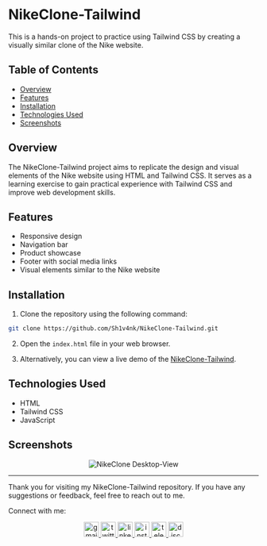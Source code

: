# NikeClone-Tailwind

This is a hands-on project to practice using Tailwind CSS by creating a visually similar clone of the Nike website.

## Table of Contents

- [Overview](#overview)
- [Features](#features)
- [Installation](#installation)
- [Technologies Used](#technologies-used)
- [Screenshots](#screenshots)

## Overview

The NikeClone-Tailwind project aims to replicate the design and visual elements of the Nike website using HTML and Tailwind CSS. It serves as a learning exercise to gain practical experience with Tailwind CSS and improve web development skills.

## Features

- Responsive design
- Navigation bar
- Product showcase
- Footer with social media links
- Visual elements similar to the Nike website

## Installation

1. Clone the repository using the following command:

```bash
git clone https://github.com/Sh1v4nk/NikeClone-Tailwind.git
```

2. Open the `index.html` file in your web browser.

3. Alternatively, you can view a live demo of the [NikeClone-Tailwind](https://sh1v4nk.github.io/NikeClone-Tailwind/).

## Technologies Used

- HTML
- Tailwind CSS
- JavaScript

## Screenshots

<div align="center">
  <img src="https://i.ibb.co/ftdFsFm/Desktop-Homescreen-View.png" alt="NikeClone Desktop-View" />
</div>

---

Thank you for visiting my NikeClone-Tailwind repository. If you have any suggestions or feedback, feel free to reach out to me.

Connect with me:

<div align="center">
  <a href="mailto:shivankpandey113@gmail.com" target="_blank">
    <img src="https://img.shields.io/static/v1?message=Gmail&logo=gmail&label=&color=D14836&logoColor=white&labelColor=&style=for-the-badge" height="30" alt="gmail logo"  />
  </a>
  <a href="https://twitter.com/sh1v4nk" target="_blank">
    <img src="https://img.shields.io/static/v1?message=Twitter&logo=twitter&label=&color=1DA1F2&logoColor=white&labelColor=&style=for-the-badge" height="30" alt="twitter logo"  />
  </a>
    <a href="https://www.linkedin.com/in/sh1v4nk/" target="_blank">
    <img src="https://img.shields.io/static/v1?message=LinkedIn&logo=linkedin&label=&color=0077B5&logoColor=white&labelColor=&style=for-the-badge" height="30" alt="linkedin logo"  />
  </a>
  <a href="https://www.instagram.com/sh1v4nk_/" target="_blank">
    <img src="https://img.shields.io/static/v1?message=Instagram&logo=instagram&label=&color=E4405F&logoColor=white&labelColor=&style=for-the-badge" height="30" alt="instagram logo"  />
  </a>
  <a href="https://t.me/BlackGoku_69th" target="_blank">
    <img src="https://img.shields.io/static/v1?message=Telegram&logo=telegram&label=&color=2CA5E0&logoColor=white&labelColor=&style=for-the-badge" height="30" alt="telegram logo"  />
  </a>
  <a href="https://discord.com/users/571299781096505344" target="_blank">
    <img src="https://img.shields.io/static/v1?message=Discord&logo=discord&label=&color=7289DA&logoColor=white&labelColor=&style=for-the-badge" height="30" alt="discord logo"  />
  </a>
</div>
